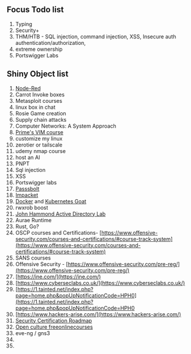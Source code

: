 ## Focus Todo list
1. Typing
2. Security+
3. THM/HTB - SQL injection, command injection, XSS, Insecure auth authentication/authorization, 
4. extreme ownership
5. Portswigger Labs 


## Shiny Object list
1. [Node-Red](https://nodered.org/docs/getting-started/local)
2. Carrot Invoke boxes
3. Metasploit courses
4. linux box in chat
5. Rosie Game creation
6. Supply chain attacks
7. Computer Networks: A System Approach
8. [Prime's VIM course](https://frontendmasters.com/courses/vim-fundamentals/)
9. customize my linux 
10. zerotier or tailscale
11. udemy nmap course
12. host an AI
13. PNPT
14. Sql injection
15. XSS
16. Portswigger labs
17. [Passsbolt](https://www.passbolt.com/ce/ubuntu)
18. [Impacket](https://latesthackingnews.com/2023/05/22/impacket-cheatsheet-for-penetration-testers/#amp_tf=From%20%251%24s&aoh=16851841473163&csi=0&referrer=https%3A%2F%2Fwww.google.com&ampshare=https%3A%2F%2Flatesthackingnews.com%2F2023%2F05%2F22%2Fimpacket-cheatsheet-for-penetration-testers)
19. [Docker](https://docker-curriculum.com/#introduction) and [Kubernetes Goat](https://madhuakula.com/kubernetes-goat/docs/)
20. rwxrob boost
21. [John Hammond Active Directory Lab](https://www.youtube.com/playlist?list=PL1H1sBF1VAKVoU6Q2u7BBGPsnkn-rajlp)
22. Aurae Runtime
23. Rust, Go?
24. OSCP courses and Certifications- [https://www.offensive-security.com/courses-and-certifications/#course-track-system](https://www.offensive-security.com/courses-and-certifications/#course-track-system)    
25. SANS courses
26. Offensive Security - [https://www.offensive-security.com/pre-reg/](https://www.offensive-security.com/pre-reg/)  
27. [https://ine.com/](https://ine.com/)  
28. [https://www.cyberseclabs.co.uk/](https://www.cyberseclabs.co.uk/)  
29. [https://1.tainted.net/index.php?page=home.php&popUpNotificationCode=HPH0](https://1.tainted.net/index.php?page=home.php&popUpNotificationCode=HPH0
30. [https://www.hackers-arise.com/](https://www.hackers-arise.com/)
31. [Security Certification Roadmap](https://pauljerimy.com/security-certification-roadmap/)
32. [Open culture freeonlinecourses](https://www.openculture.com/freeonlinecourses)
33. eve-ng / gns3
34. 
35. 